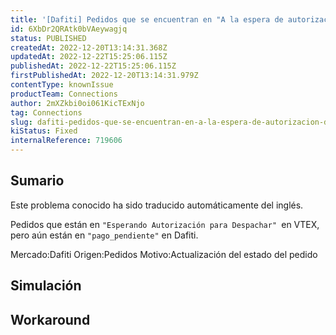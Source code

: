 ```yaml
---
title: '[Dafiti] Pedidos que se encuentran en "A la espera de autorización de envío" en VTEX, pero que siguen en "pago_pendiente" en Dafiti.'
id: 6XbDr2QRAtk0bVAeywagjq
status: PUBLISHED
createdAt: 2022-12-20T13:14:31.368Z
updatedAt: 2022-12-22T15:25:06.115Z
publishedAt: 2022-12-22T15:25:06.115Z
firstPublishedAt: 2022-12-20T13:14:31.979Z
contentType: knownIssue
productTeam: Connections
author: 2mXZkbi0oi061KicTExNjo
tag: Connections
slug: dafiti-pedidos-que-se-encuentran-en-a-la-espera-de-autorizacion-de-envio-en-vtex-pero-que-siguen-en-pagopendiente-en-dafiti
kiStatus: Fixed
internalReference: 719606
---
```


## Sumario

<div class="alert alert-info">
  <p>Este problema conocido ha sido traducido automáticamente del inglés.</p>
</div>


Pedidos que están en `"Esperando Autorización para Despachar" `en VTEX, pero aún están en `"pago_pendiente"` en Dafiti.

Mercado:Dafiti
Origen:Pedidos
Motivo:Actualización del estado del pedido



## Simulación



## Workaround



